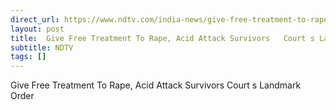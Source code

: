 ```yaml
---
direct_url: https://www.ndtv.com/india-news/give-free-treatment-to-rape-acid-attack-survivors-delhi-high-courts-landmark-order-7321937
layout: post
title:  Give Free Treatment To Rape, Acid Attack Survivors   Court s Landmark Order
subtitle: NDTV
tags: []
---
```


 Give Free Treatment To Rape, Acid Attack Survivors   Court s Landmark Order
